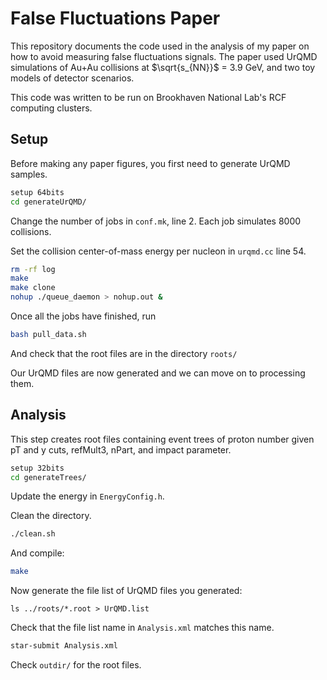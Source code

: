 # False Fluctuations Paper

This repository documents the code used in the analysis of my paper on how to avoid measuring false fluctuations signals. The paper used UrQMD simulations of Au+Au collisions at $\sqrt{s_{NN}}$ = 3.9 GeV, and two toy models of detector scenarios.

This code was written to be run on Brookhaven National Lab's RCF computing clusters.

## Setup
Before making any paper figures, you first need to generate UrQMD samples.

```bash
setup 64bits
cd generateUrQMD/
```

Change the number of jobs in `conf.mk`, line 2. Each job simulates 8000 collisions.

Set the collision center-of-mass energy per nucleon in `urqmd.cc` line 54.

```bash
rm -rf log
make
make clone
nohup ./queue_daemon > nohup.out &
```

Once all the jobs have finished, run
```bash
bash pull_data.sh
```
And check that the root files are in the directory `roots/`

Our UrQMD files are now generated and we can move on to processing them.

## Analysis

This step creates root files containing event trees of proton number given pT and y cuts, refMult3, nPart, and impact parameter.

```bash
setup 32bits
cd generateTrees/
```

Update the energy in `EnergyConfig.h`.

Clean the directory.
```bash
./clean.sh
```
And compile:
```bash
make
```

Now generate the file list of UrQMD files you generated:
```
ls ../roots/*.root > UrQMD.list
```

Check that the file list name in `Analysis.xml` matches this name.
```bash
star-submit Analysis.xml
```
Check `outdir/` for the root files.
